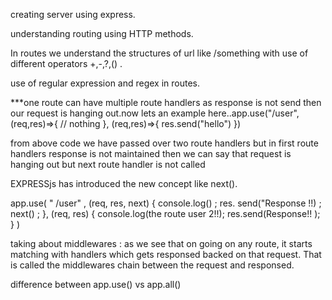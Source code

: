 creating server using express.

understanding routing using HTTP methods.

In routes we understand the structures of url like /something with use of different operators +,-,?,() .

use of regular expression and regex in routes.

***one route can have multiple route handlers
as response is not send then our request is hanging out.now lets an example here..app.use("/user",(req,res)=>{
    // nothing
}, (req,res)=>{
    res.send("hello")
})

from above code we have passed over two route handlers but in first route handlers response is not maintained then we can say that request is hanging out but next route handler is not called

EXPRESSjs  has introduced the new concept like next().

app.use(
" /user" ,
(req, res, next) {
console.log() ;
res. send("Response !!) ;
next() ;
},
(req, res) {
console.log(the route user 2!!);
res.send(Response!! );
}
)

taking about middlewares : as we see that on going on any  route, it starts matching with handlers which gets responsed backed on that request. That is called the middlewares chain between the request and responsed. 

difference between app.use() vs app.all()
